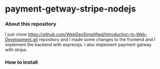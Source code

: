 # payment-getway-stripe-nodejs

### About this repository
I just clone https://github.com/WebDevSimplified/Introduction-to-Web-Development.git repository and I made some changes to the frontend and I implement the backend with expressjs. I also implement payment gatway with stripe.

### How to install
